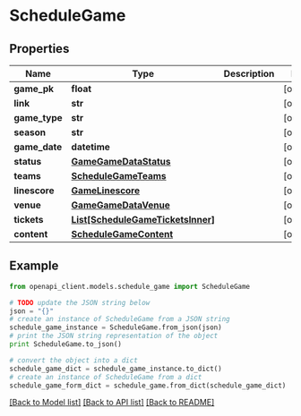# ScheduleGame


## Properties

Name | Type | Description | Notes
------------ | ------------- | ------------- | -------------
**game_pk** | **float** |  | [optional] 
**link** | **str** |  | [optional] 
**game_type** | **str** |  | [optional] 
**season** | **str** |  | [optional] 
**game_date** | **datetime** |  | [optional] 
**status** | [**GameGameDataStatus**](GameGameDataStatus.md) |  | [optional] 
**teams** | [**ScheduleGameTeams**](ScheduleGameTeams.md) |  | [optional] 
**linescore** | [**GameLinescore**](GameLinescore.md) |  | [optional] 
**venue** | [**GameGameDataVenue**](GameGameDataVenue.md) |  | [optional] 
**tickets** | [**List[ScheduleGameTicketsInner]**](ScheduleGameTicketsInner.md) |  | [optional] 
**content** | [**ScheduleGameContent**](ScheduleGameContent.md) |  | [optional] 

## Example

```python
from openapi_client.models.schedule_game import ScheduleGame

# TODO update the JSON string below
json = "{}"
# create an instance of ScheduleGame from a JSON string
schedule_game_instance = ScheduleGame.from_json(json)
# print the JSON string representation of the object
print ScheduleGame.to_json()

# convert the object into a dict
schedule_game_dict = schedule_game_instance.to_dict()
# create an instance of ScheduleGame from a dict
schedule_game_form_dict = schedule_game.from_dict(schedule_game_dict)
```
[[Back to Model list]](../README.md#documentation-for-models) [[Back to API list]](../README.md#documentation-for-api-endpoints) [[Back to README]](../README.md)


